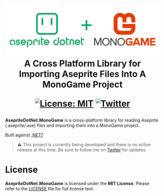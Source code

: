 <h1 align="center">
<img src="https://raw.githubusercontent.com/AristurtleDev/AsepriteDotNet.MonoGame/main/.github/images/aseprite-dotnet-monogame-banner.png" alt="AsepriteDotNet.MonoGame Logo">
<br/>
A Cross Platform Library for Importing Aseprite Files Into A MonoGame Project

[![License: MIT](https://img.shields.io/badge/📃%20license-MIT-blue?style=flat)](LICENSE)
[![Twitter](https://img.shields.io/badge/%20-Share%20On%20Twitter-555?style=flat&logo=twitter)](https://twitter.com/intent/tweet?text=AsepriteDotNet.MonoGame%20by%20%40aristurtledev%0A%0AA%20new%20cross-platform%20library%20in%20for%importing%20Aseprite%20.ase%2F.aseprite%20files%20into%20a%20MonoGame%20project.%20https%3A%2F%2Fgithub.com%2FAristurtleDev%2FAsepriteDotNet.MonoGame%0A%0A%23aseprite%20%23dotnet%20%23monogame%20%23csharp%20%23oss%0A)
</h1>

**AsepriteDotNet.MonoGame** is a cross-platform library for reading Aseprite (.aseprite/.ase) files and importing them into a MonoGame project.

Built against [.NET7](https://dotnet.microsoft.com/en-us/)


> ⚠️ This project is currently being developed and there is no active release at this time. Be sure to follow me on [Twitter](https://twitter.com/aristurtledev) for updates.

# License
**AsepriteDotNet.MonoGame** is licensed under the **MIT License**.  Please refer to the [LICENSE](LICENSE) file for full license text.
